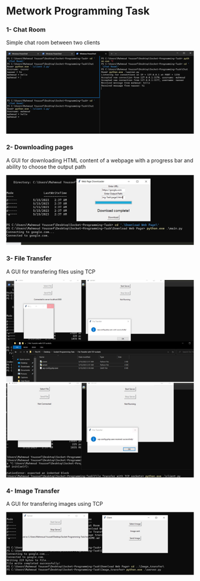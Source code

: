 # Metwork Programming Task


### 1- Chat Room
Simple chat room between two clients

![Screenshot 2023-05-15 024548](https://github.com/0xmahmoudJo0/Task-net-programming/blob/main/Assests/Screenshot%202023-05-15%20024548.jpg)


### 2- Downloading pages
A GUI for downloading HTML content of a webpage with a progress bar and ability to choose the output path

![Screenshot 2023-05-15 031238](https://github.com/0xmahmoudJo0/Task-net-programming/blob/main/Assests/Screenshot%202023-05-15%20031238.jpg)



### 3- File Transfer 
A GUI for transfering files using TCP

![Screenshot 2023-05-15 031908](https://github.com/0xmahmoudJo0/Task-net-programming/blob/main/Assests/Screenshot%202023-05-15%20031908.jpg)
![Screenshot 2023-05-15 031925](https://github.com/0xmahmoudJo0/Task-net-programming/blob/main/Assests/Screenshot%202023-05-15%20031925.jpg)



### 4- Image Transfer 
A GUI for transfering images using TCP

![Screenshot 2023-05-15 033551](https://github.com/0xmahmoudJo0/Task-net-programming/blob/main/Assests/Screenshot%202023-05-15%20033551.jpg)
